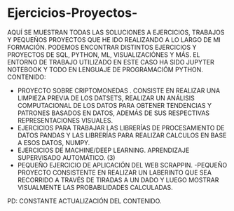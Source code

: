 # Ejercicios-Proyectos-
AQUÍ SE MUESTRAN TODAS LAS SOLUCIONES A EJERCICIOS, TRABAJOS Y PEQUEÑOS PROYECTOS QUE HE IDO REALIZANDO A LO LARGO DE MI FORMACIÓN. PODEMOS ENCONTRAR DISTINTOS EJERCICIOS Y PROYECTOS DE SQL, PYTHON, ML, VISUALIZACIÓNES  Y MÁS. EL ENTORNO DE TRABAJO UTILIZADO EN  ESTE CASO HA SIDO JUPYTER NOTEBOOK Y TODO EN LENGUAJE DE PROGRAMACIÓM PYTHON.
CONTENIDO: 
- PROYECTO SOBRE CRIPTOMONEDAS . CONSISTE EN REALIZAR UNA LIMPIEZA PREVIA DE LOS DATSETS, REALIZAR UN ANÁLISIS COMPUTACIONAL DE LOS DATOS PARA OBTENER TENDENCIAS Y PATRONES BASADOS EN DATOS, ADEMÁS DE SUS RESPECTIVAS REPRESENTACIONES VISUALES.
- EJERCICIOS PARA TRABAJAR LAS LIBRERÍAS DE PROCESAMIENTO DE DATOS PANDAS Y LAS LIBRERÍAS PARA REALIZAR CALCULOS EN BASE A ESOS DATOS, NUMPY.
-  EJERCICIOS DE MACHINE/DEEP LEARNING. APRENDIZAJE SUPERVISADO AUTOMÁTICO. (3)
-  PEQUEÑO EJERCICIO DE APLICACIÓN DEL WEB SCRAPPIN.
-PEQUEÑO PROYECTO CONSISTENTE EN REALIZAR UN LABERINTO QUE SEA RECORRIDO A TRAVÉS DE TIRADAS A UN DADO Y LUEGO MOSTRAR VISUALMENTE LAS PROBABILIDADES CALCULADAS.



PD: CONSTANTE ACTUALIZACIÓN DEL CONTENIDO.
